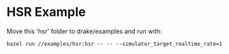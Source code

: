# HSR Example
Move this 'hsr' folder to drake/examples and run with:
```
bazel run //examples/hsr:hsr -- -- --simulator_target_realtime_rate=1
```
